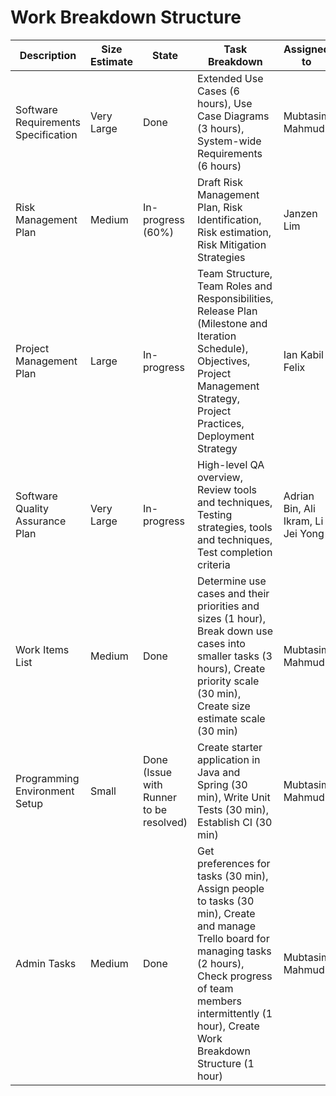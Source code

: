 # Work Breakdown Structure

Description | Size Estimate | State | Task Breakdown | Assigned to
--- | --- | --- | --- | ---
Software Requirements Specification | Very Large | Done | Extended Use Cases (6 hours), Use Case Diagrams (3 hours), System-wide Requirements (6 hours) | Mubtasim Mahmud
Risk Management Plan | Medium | In-progress (60%) | Draft Risk Management Plan, Risk Identification, Risk estimation, Risk Mitigation Strategies | Janzen Lim
Project Management Plan | Large | In-progress | Team Structure, Team Roles and Responsibilities, Release Plan (Milestone and Iteration Schedule), Objectives, Project Management Strategy, Project Practices, Deployment Strategy | Ian Kabil Felix
Software Quality Assurance Plan | Very Large | In-progress | High-level QA overview, Review tools and techniques, Testing strategies, tools and techniques, Test completion criteria | Adrian Bin, Ali Ikram, Li Jei Yong
Work Items List | Medium | Done | Determine use cases and their priorities and sizes (1 hour), Break down use cases into smaller tasks (3 hours), Create priority scale (30 min), Create size estimate scale (30 min) | Mubtasim Mahmud
Programming Environment Setup | Small | Done (Issue with Runner to be resolved) | Create starter application in Java and Spring (30 min), Write Unit Tests (30 min), Establish CI (30 min) | Mubtasim Mahmud
Admin Tasks | Medium | Done | Get preferences for tasks (30 min), Assign people to tasks (30 min), Create and manage Trello board for managing tasks (2 hours), Check progress of team members intermittently (1 hour), Create Work Breakdown Structure (1 hour) | Mubtasim Mahmud
